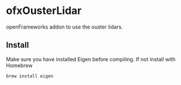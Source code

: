 # ofxOusterLidar
openFrameworks addon to use the ouster lidars. 

## Install
Make sure you have installed Eigen before compiling. If not install with Homebrew
```
brew install eigen
```
